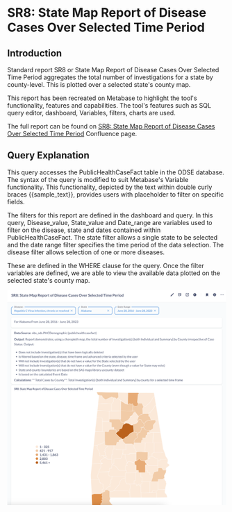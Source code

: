 # SR8: State Map Report of Disease Cases Over Selected Time Period

## Introduction

Standard report SR8 or State Map Report of Disease Cases Over Selected Time Period aggregates the total number of investigations for a state by county-level. This is plotted over a selected state's county map. 

This report has been recreated on Metabase to highlight the tool's functionality, features and capabilities. The tool's features such as SQL query editor, dashboard, Variables, filters, charts are used. 

The full report can be found on [SR8: State Map Report of Disease Cases Over Selected Time Period](https://cdc-nbs.atlassian.net/wiki/spaces/NM/pages/242384948/SR8+State+Map+Report+of+Disease+Cases+Over+Selected+Time+Period) Confluence page. 

## Query Explanation

This query accesses the PublicHealthCaseFact table in the ODSE database. The syntax of the query is modified to suit Metabase's Variable functionality. This functionality, depicted by the text within double curly braces {{sample_text}}, provides users with placeholder to filter on specific fields. 

The filters for this report are defined in the dashboard and query. In this query, Disease_value, State_value and Date_range are variables used to filter on the disease, state and dates contained within PublicHealthCaseFact. The state filter allows a single state to be selected and the date range filter specifies the time period of the data selection. The disease filter allows selection of one or more diseases.

These are defined in the WHERE clause for the query. Once the filter variables are defined, we are able to view the available data plotted on the selected state's county map. 

![Alabama-state-county-map](images/alabama-state-county-map-plot.png)

